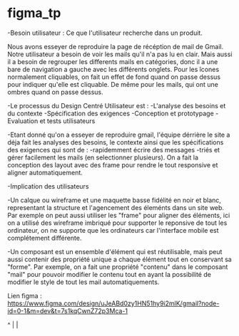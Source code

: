 # figma_tp
-Besoin utilisateur : Ce que l'utilisateur recherche dans un produit.

Nous avons esseyer de reproduire la page de récéption de mail de Gmail.
Notre utilisateur a besoin de voir les mails qu'il n'a pas lu en clair.
Mais aussi il a besoin de regrouper les differents mails en catégories,
donc il a une bare de navigation a gauche avec les différents onglets.
Pour les îcones normalement cliquables, on fait un effet de fond quand
on passe dessus pour indiquer qu'elle est cliquable.
De même pour les mails, qui ont une ombres quand on passe dessus.

-Le processus du Design Centré Utilisateur est :
    -L'analyse des besoins et du contexte
    -Spécification des exigences
    -Conception et prototypage
    -Evaluation et tests utilisateurs

-Etant donné qu'on a esseyer de reproduire gmail, l'équipe dérrière le site a déja fait les analyses des besoins, le contexte ainsi que les spécifications des exigences qui sont de : 
-rapidemment écrire des messages
-triés et gérer facilement les mails (en selectionner plusieurs).
On a fait la conception des layout avec des frame pour rendre le tout responsive et aligner automatiquement.

-Implication des utilisateurs

-Un calque ou wireframe et une maquette basse fidélité en noir et blanc,
representant la structure et l'agencement des éleménts dans un site web.
Par exemple on peut aussi utiliser les "frame" pour aligner des éléments,
ici on a utilisé des wireframe imbriqué pour supporter le reponsive de tout les ordinateur,
on ne supporte que les ordinateurs car l'interface mobile est complétement différente.

-Un composant est un ensemble d'élément qui est réutilisable, mais peut aussi contenir des propriété unique a chaque élément
tout en conservant sa "forme".
Par exemple, on a fait une propriété "contenu" dans le composant "mail" pour pouvoir modifier le contenu tout en ayant
la possibilité de modifier le style de tout les mail automatiquements.

Lien figma : https://www.figma.com/design/uJeABd0zy1HN51hy9i2mlK/gmail?node-id=0-1&m=dev&t=7s1kqCwnZ72p3Mca-1

^
|
|